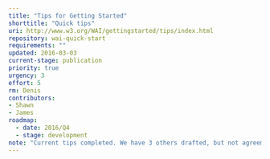 ```yaml
---
title: "Tips for Getting Started"
shorttitle: "Quick tips"
uri: http://www.w3.org/WAI/gettingstarted/tips/index.html
repository: wai-quick-start
requirements: ""
updated: 2016-03-03
current-stage: publication
priority: true
urgency: 3
effort: 5
rm: Denis
contributors:
- Shawn
- James
roadmap:
  - date: 2016/Q4
  - stage: development
note: "Current tips completed. We have 3 others drafted, but not agreement on whether or not we should do them."
---
```

